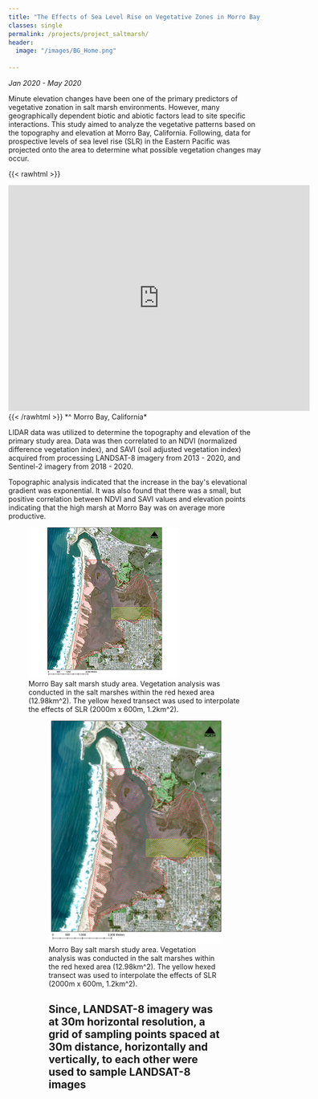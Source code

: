 ```yaml
---
title: "The Effects of Sea Level Rise on Vegetative Zones in Morro Bay, California"
classes: single
permalink: /projects/project_saltmarsh/
header:
  image: "/images/BG_Home.png"

---
```

*Jan 2020 - May 2020*

Minute elevation changes have been one of the primary predictors of vegetative zonation in salt marsh environments. However, many geographically dependent biotic and abiotic factors lead to site specific interactions. This study aimed to analyze the vegetative patterns based on the topography and elevation at Morro Bay, California. Following, data for prospective levels of sea level rise (SLR) in the Eastern Pacific was projected onto the area to determine what possible vegetation changes may occur.

{{< rawhtml >}}
<iframe src="https://www.google.com/maps/embed?pb=!1m18!1m12!1m3!1d37866.82960380475!2d-120.85962739160765!3d35.341204517147524!2m3!1f0!2f0!3f0!3m2!1i1024!2i768!4f13.1!3m3!1m2!1s0x0%3A0x0!2zMzXCsDIwJzE0LjYiTiAxMjDCsDUwJzU3LjQiVw!5e1!3m2!1sen!2sus!4v1593413687274!5m2!1sen!2sus" width="600" height="450" frameborder="0" style="border:0;" allowfullscreen="">

</iframe>
{{< /rawhtml >}}
*^ Morro Bay, California*

LIDAR data was utilized to determine the topography and elevation of the primary study area.  Data was then correlated to an NDVI (normalized difference vegetation index), and SAVI (soil adjusted vegetation index) acquired from processing LANDSAT-8 imagery from 2013 - 2020, and Sentinel-2 imagery from 2018 - 2020.

Topographic analysis indicated that the increase in the bay's elevational gradient was exponential. It was also found that there was a small, but positive correlation between NDVI and SAVI values and elevation points indicating that the high marsh at Morro Bay was on average more productive.

<figure>
    <a href="/images/SaltMarshStudyArea.png"><img src="/images/project_morrobay/SaltMarshStudyArea.png"></a>
    <figcaption> Morro Bay salt marsh study area. Vegetation analysis was conducted in the salt marshes within the red hexed area (12.98km^2). The yellow hexed transect was used to interpolate the effects of SLR (2000m x 600m, 1.2km^2).



<figure>
    <a href="/images/SaltMarshStudyArea.png"><img src="/images/SaltMarshStudyArea.png"></a>
    <figcaption> Morro Bay salt marsh study area. Vegetation analysis was conducted in the salt marshes within the red hexed area (12.98km^2). The yellow hexed transect was used to interpolate the effects of SLR (2000m x 600m, 1.2km^2).

Since, LANDSAT-8 imagery was at 30m horizontal resolution, a grid of sampling points spaced at 30m distance, horizontally and vertically, to each other were used to sample LANDSAT-8 images
---
